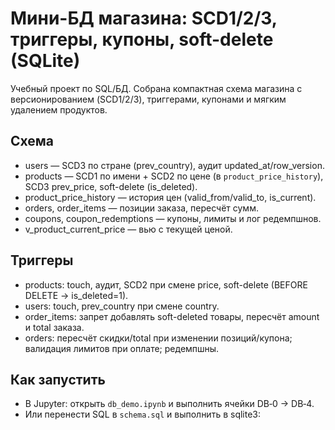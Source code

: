 # Мини-БД магазина: SCD1/2/3, триггеры, купоны, soft-delete (SQLite)

Учебный проект по SQL/БД. Собрана компактная схема магазина с версионированием (SCD1/2/3), триггерами, купонами и мягким удалением продуктов.

## Схема
- users — SCD3 по стране (prev_country), аудит updated_at/row_version.
- products — SCD1 по имени + SCD2 по цене (в `product_price_history`), SCD3 prev_price, soft-delete (is_deleted).
- product_price_history — история цен (valid_from/valid_to, is_current).
- orders, order_items — позиции заказа, пересчёт сумм.
- coupons, coupon_redemptions — купоны, лимиты и лог редемпшнов.
- v_product_current_price — вью с текущей ценой.

## Триггеры
- products: touch, аудит, SCD2 при смене price, soft-delete (BEFORE DELETE → is_deleted=1).
- users: touch, prev_country при смене country.
- order_items: запрет добавлять soft-deleted товары, пересчёт amount и total заказа.
- orders: пересчёт скидки/total при изменении позиций/купона; валидация лимитов при оплате; редемпшны.

## Как запустить
- В Jupyter: открыть `db_demo.ipynb` и выполнить ячейки DB‑0 → DB‑4.
- Или перенести SQL в `schema.sql` и выполнить в sqlite3: